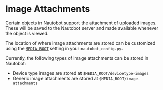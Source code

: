 # Image Attachments

Certain objects in Nautobot support the attachment of uploaded images. These will be saved to the Nautobot server and made available whenever the object is viewed.

The location of where image attachments are stored can be customized using the [`MEDIA_ROOT`](../../configuration/optional-settings.md#media_root) setting in your `nautobot_config.py`.

Currently, the following types of image attachments can be stored in Nautobot:

- Device type images are stored at `$MEDIA_ROOT/devicetype-images`
- Generic image attachments are stored at `$MEDIA_ROOT/image-attachments`
